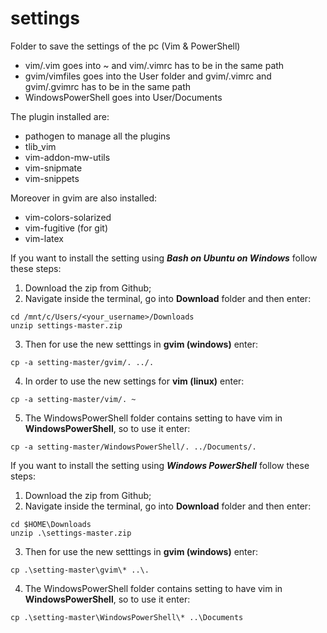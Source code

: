 # settings
Folder to save the settings of the pc (Vim & PowerShell)

* vim/.vim goes into ~ and vim/.vimrc has to be in the same path
* gvim/vimfiles goes into the User folder and gvim/.vimrc and gvim/.gvimrc has to be in the same path
* WindowsPowerShell goes into User/Documents

The plugin installed are:
* pathogen to manage all the plugins
* tlib_vim
* vim-addon-mw-utils
* vim-snipmate
* vim-snippets

Moreover in gvim are also installed:
* vim-colors-solarized
* vim-fugitive (for git)
* vim-latex

If you want to install the setting using _**Bash on Ubuntu on Windows**_ follow these steps:
1. Download the zip from Github;
2. Navigate inside the terminal, go into **Download** folder and then enter:
```
cd /mnt/c/Users/<your_username>/Downloads
unzip settings-master.zip
```
3. Then for use the new setttings in **gvim (windows)** enter:
```
cp -a setting-master/gvim/. ../.
```
4. In order to use the new settings for **vim (linux)** enter:
```
cp -a setting-master/vim/. ~
```
5. The WindowsPowerShell folder contains setting to have vim in **WindowsPowerShell**, so to use it enter:
```
cp -a setting-master/WindowsPowerShell/. ../Documents/.
```

If you want to install the setting using _**Windows PowerShell**_ follow these steps:
1. Download the zip from Github;
2. Navigate inside the terminal, go into **Download** folder and then enter:
```
cd $HOME\Downloads
unzip .\settings-master.zip
```
3. Then for use the new setttings in **gvim (windows)** enter:
```
cp .\setting-master\gvim\* ..\.
```
4. The WindowsPowerShell folder contains setting to have vim in **WindowsPowerShell**, so to use it enter:
```
cp .\setting-master\WindowsPowerShell\* ..\Documents
```
